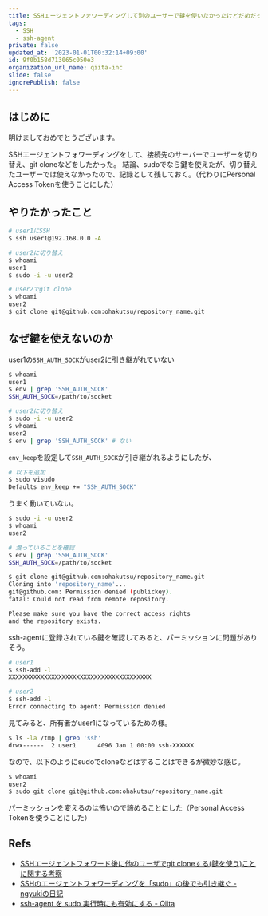 ```yaml
---
title: SSHエージェントフォワーディングして別のユーザーで鍵を使いたかったけどだめだった
tags:
  - SSH
  - ssh-agent
private: false
updated_at: '2023-01-01T00:32:14+09:00'
id: 9f0b158d713065c050e3
organization_url_name: qiita-inc
slide: false
ignorePublish: false
---
```

## はじめに

明けましておめでとうございます。

SSHエージェントフォワーディングをして、接続先のサーバーでユーザーを切り替え、git cloneなどをしたかった。
結論、sudoでなら鍵を使えたが、切り替えたユーザーでは使えなかったので、記録として残しておく。（代わりにPersonal Access Tokenを使うことにした）

## やりたかったこと

```bash
# user1にSSH
$ ssh user1@192.168.0.0 -A

# user2に切り替え
$ whoami
user1
$ sudo -i -u user2

# user2でgit clone
$ whoami
user2
$ git clone git@github.com:ohakutsu/repository_name.git
```

## なぜ鍵を使えないのか

user1の`SSH_AUTH_SOCK`がuser2に引き継がれていない

```bash
$ whoami
user1
$ env | grep 'SSH_AUTH_SOCK'
SSH_AUTH_SOCK=/path/to/socket

# user2に切り替え
$ sudo -i -u user2
$ whoami
user2
$ env | grep 'SSH_AUTH_SOCK' # ない
```

`env_keep`を設定して`SSH_AUTH_SOCK`が引き継がれるようにしたが、

```bash
# 以下を追加
$ sudo visudo
Defaults env_keep += "SSH_AUTH_SOCK"
```

うまく動いていない。

```bash
$ sudo -i -u user2
$ whoami
user2

# 渡っていることを確認
$ env | grep 'SSH_AUTH_SOCK'
SSH_AUTH_SOCK=/path/to/socket

$ git clone git@github.com:ohakutsu/repository_name.git
Cloning into 'repository_name'...
git@github.com: Permission denied (publickey).
fatal: Could not read from remote repository.

Please make sure you have the correct access rights
and the repository exists.
```

ssh-agentに登録されている鍵を確認してみると、パーミッションに問題がありそう。

```bash
# user1
$ ssh-add -l
XXXXXXXXXXXXXXXXXXXXXXXXXXXXXXXXXXXXXXXX

# user2
$ ssh-add -l
Error connecting to agent: Permission denied
```

見てみると、所有者がuser1になっているための様。

```bash
$ ls -la /tmp | grep 'ssh'
drwx------  2 user1      4096 Jan 1 00:00 ssh-XXXXXX
```

なので、以下のようにsudoでcloneなどはすることはできるが微妙な感じ。

```bash
$ whoami
user2
$ sudo git clone git@github.com:ohakutsu/repository_name.git
```

パーミッションを変えるのは怖いので諦めることにした（Personal Access Tokenを使うことにした）

## Refs

- [SSHエージェントフォワード後に他のユーザでgit cloneする(鍵を使う)ことに関する考察](https://blog.mosuke.tech/entry/2015/04/05/212518/)
- [SSHのエージェントフォワーディングを「sudo」の後でも引き継ぐ - ngyukiの日記](https://ngyuki.hatenablog.com/entry/20120508/p1)
- [ssh-agent を sudo 実行時にも有効にする - Qiita](https://qiita.com/aki77/items/f09434361d9d582edaeb)
